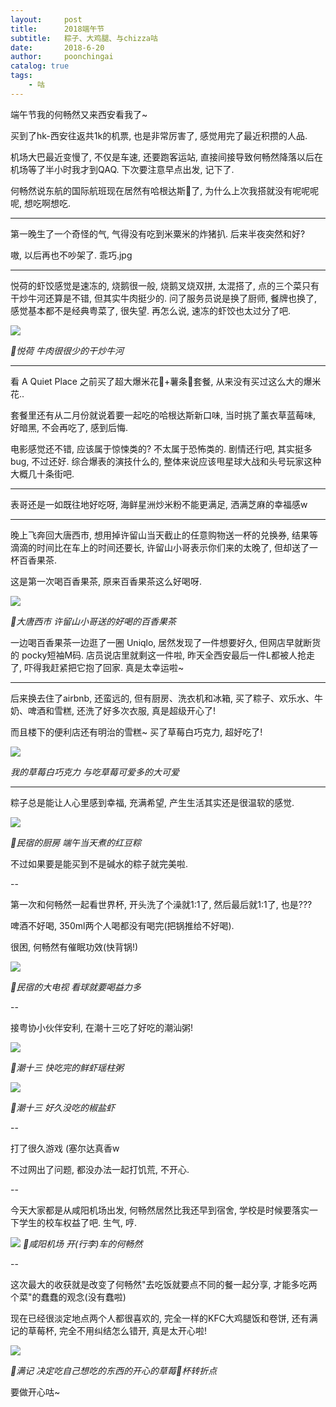 ```yaml
---
layout:     post
title:      2018端午节
subtitle:   粽子、大鸡腿、与chizza咕
date:       2018-6-20
author:     poonchingai
catalog: true
tags:
    - 咕
---
```


端午节我的何畅然又来西安看我了~

买到了hk-西安往返共1k的机票, 也是非常厉害了, 感觉用完了最近积攒的人品.

机场大巴最近变慢了, 不仅是车速, 还要跑客运站, 直接间接导致何畅然降落以后在机场等了半小时我才到QAQ. 下次要注意早点出发, 记下了.

何畅然说东航的国际航班现在居然有哈根达斯🍦了, 为什么上次我搭就没有呢呢呢呢, 想吃啊想吃.

---

第一晚生了一个奇怪的气, 气得没有吃到米粟米的炸猪扒. 后来半夜突然和好? 

嗷, 以后再也不吵架了. 乖巧.jpg

---

悦荷的虾饺感觉是速冻的, 烧鹅很一般, 烧鹅叉烧双拼, 太混搭了, 点的三个菜只有干炒牛河还算是不错, 但其实牛肉挺少的. 问了服务员说是换了厨师, 餐牌也换了, 感觉基本都不是经典粤菜了, 很失望. 再怎么说, 速冻的虾饺也太过分了吧.

![](https://ws1.sinaimg.cn/large/006tKfTcly1fsgwbhxzsxj31kw1kwhdt.jpg)

*📍悦荷 牛肉很很少的干炒牛河*

---

看 A Quiet Place 之前买了超大爆米花🍿️+薯条🍟套餐, 从来没有买过这么大的爆米花.. 

套餐里还有从二月份就说着要一起吃的哈根达斯新口味, 当时挑了薰衣草蓝莓味, 好暗黑, 不会再吃了, 感到后悔. 

电影感觉还不错, 应该属于惊悚类的? 不太属于恐怖类的. 剧情还行吧, 其实挺多bug, 不过还好. 综合爆表的演技什么的, 整体来说应该甩星球大战和头号玩家这种大概几十条街吧.

---

表哥还是一如既往地好吃呀, 海鲜星洲炒米粉不能更满足, 洒满芝麻的幸福感w

---

晚上飞奔回大唐西市, 想用掉许留山当天截止的任意购物送一杯的兑换券, 结果等滴滴的时间比在车上的时间还要长, 许留山小哥表示你们来的太晚了, 但却送了一杯百香果茶. 

这是第一次喝百香果茶, 原来百香果茶这么好喝呀.

![](https://ws3.sinaimg.cn/large/006tKfTcly1fsgwr9kiujj31kw23vnpd.jpg)

*📍大唐西市 许留山小哥送的好喝的百香果茶*

一边喝百香果茶一边逛了一圈 Uniqlo, 居然发现了一件想要好久, 但网店早就断货的 pocky短袖M码. 店员说店里就剩这一件啦, 昨天全西安最后一件L都被人抢走了, 吓得我赶紧把它抱了回家. 真是太幸运啦~

---

后来换去住了airbnb, 还蛮远的, 但有厨房、洗衣机和冰箱, 买了粽子、欢乐水、牛奶、啤酒和雪糕, 还洗了好多次衣服, 真是超级开心了!

而且楼下的便利店还有明治的雪糕~ 买了草莓白巧克力, 超好吃了!

![](https://ws2.sinaimg.cn/large/006tNc79ly1fshf3s3wmzj31kw1l34mb.jpg)

*我的草莓白巧克力 与吃草莓可爱多的大可爱*

---

粽子总是能让人心里感到幸福, 充满希望, 产生生活其实还是很温软的感觉.

![](https://ws1.sinaimg.cn/large/006tKfTcly1fsgwywz4nwj31kw23vnpd.jpg)

*📍民宿的厨房 端午当天煮的红豆粽*

不过如果要是能买到不是碱水的粽子就完美啦.

--

第一次和何畅然一起看世界杯, 开头洗了个澡就1:1了, 然后最后就1:1了, 也是???

啤酒不好喝, 350ml两个人喝都没有喝完(把锅推给不好喝).

很困, 何畅然有催眠功效(快背锅!)

![](https://ws4.sinaimg.cn/large/006tKfTcly1fsgwyr22o3j31kw16m4n6.jpg)

*📍民宿的大电视 看球就要喝益力多*

--

接粤协小伙伴安利, 在潮十三吃了好吃的潮汕粥!

![](https://ws2.sinaimg.cn/large/006tKfTcly1fsgx0pz9waj31kw1kwu0x.jpg)

*📍潮十三 快吃完的鲜虾瑶柱粥*

![](https://ws3.sinaimg.cn/large/006tKfTcly1fsgx5zrqeij31kw1l3e81.jpg)

*📍潮十三 好久没吃的椒盐虾*

-- 

打了很久游戏 (塞尔达真香w

不过网出了问题, 都没办法一起打饥荒, 不开心.

--

今天大家都是从咸阳机场出发, 何畅然居然比我还早到宿舍, 学校是时候要落实一下学生的校车权益了吧. 生气, 哼.

![](https://ws1.sinaimg.cn/large/006tKfTcly1fsgxjn1c3ej31kw23vx6q.jpg)
*📍咸阳机场 开(行李)车的何畅然*

--

这次最大的收获就是改变了何畅然"去吃饭就要点不同的餐一起分享, 才能多吃两个菜"的蠢蠢的观念(没有蠢啦)

现在已经很淡定地点两个人都很喜欢的, 完全一样的KFC大鸡腿饭和卷饼, 还有满记的草莓杯, 完全不用纠结怎么错开, 真是太开心啦!

![](https://ws2.sinaimg.cn/large/006tKfTcly1fsgx9hz9rkj31400u077i.jpg)

*📍满记 决定吃自己想吃的东西的开心的草莓🍓杯转折点*


要做开心咕~
